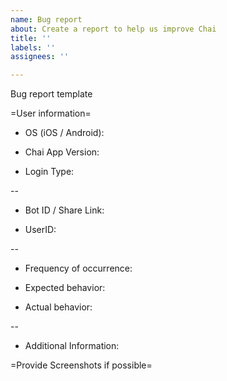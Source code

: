 ```yaml
---
name: Bug report
about: Create a report to help us improve Chai
title: ''
labels: ''
assignees: ''

---
```


Bug report template

=User information=

* OS (iOS / Android):

* Chai App Version:

* Login Type: 


--

* Bot ID / Share Link:


* UserID:
<!-- (Optional / please note this helps devs fix issues much faster, and without it may result in the whatever bug being reported going undiscovered for longer.) -->

--

* Frequency of occurrence: 

* Expected behavior:

* Actual behavior: 

--

* Additional Information:


=Provide Screenshots if possible=


<!--To obtain Bot ID / Share Link

Step 1: Open Chai
Step 2: Navigate over to your Account tab.
Step 3: Inside of your Account tab - click on "Settings", which can be found at the bottom of your Accounts Tab.
Step 4: Inside "Settings", you will find your User ID. You can tap on this to easily copy it.

To obtain Bot ID / Share Link

Step 1: Open Chai
Step 2: Navigate to the chat relevant to the bot you feel should be reported / is bugged.
Step 3: Navigate to the top right of the screen, Tap on the Three Dots. 
Step 4: Tap "Share" and copy the link.

Example: chai.ml/chat/share/_bot_1122334455... -->
